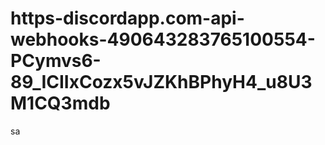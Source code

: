 # https-discordapp.com-api-webhooks-490643283765100554-PCymvs6-89_ICIIxCozx5vJZKhBPhyH4_u8U3M1CQ3mdb
sa
